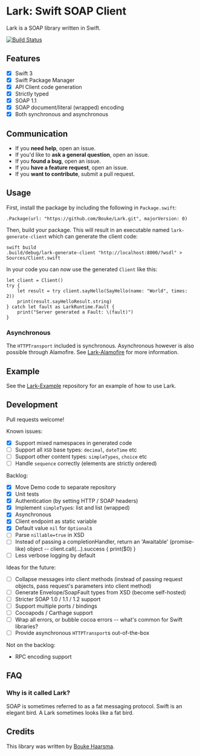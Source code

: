 Lark: Swift SOAP Client
=======================

Lark is a SOAP library written in Swift.

[![Build Status](https://travis-ci.org/Bouke/Lark.svg?branch=master)](https://travis-ci.org/Bouke/Lark)

## Features

* [x] Swift 3
* [x] Swift Package Manager 
* [x] API Client code generation
* [x] Strictly typed
* [x] SOAP 1.1
* [x] SOAP document/literal (wrapped) encoding
* [x] Both synchronous and asynchronous

## Communication

- If you **need help**, open an issue.
- If you'd like to **ask a general question**, open an issue.
- If you **found a bug**, open an issue.
- If you **have a feature request**, open an issue.
- If you **want to contribute**, submit a pull request.

## Usage

First, install the package by including the following in `Package.swift`:

    .Package(url: "https://github.com/Bouke/Lark.git", majorVersion: 0)

Then, build your package. This will result in an executable named `lark-generate-client` which can generate the client code:

    swift build
    .build/debug/lark-generate-client "http://localhost:8000/?wsdl" > Sources/Client.swift

In your code you can now use the generated `Client` like this:

    let client = Client()
    try {
        let result = try client.sayHello(SayHello(name: "World", times: 2))
        print(result.sayHelloResult.string)
    } catch let fault as LarkRuntime.Fault {
        print("Server generated a Fault: \(fault)")
    }

### Asynchronous

The `HTTPTransport` included is synchronous. Asynchronous however is also possible through Alamofire. See [Lark-Alamofire](https://github.com/Bouke/Lark-Alamofire) for more information.

## Example

See the [Lark-Example](https://github.com/Bouke/Lark-Example) repository for an
example of how to use Lark.

## Development

Pull requests welcome!

Known issues:

* [x] Support mixed namespaces in generated code
* [ ] Support all `XSD` base types: `decimal`, `dateTime` etc
* [ ] Support other content types: `simpleTypes`, `choice` etc
* [ ] Handle `sequence` correctly (elements are strictly ordered)

Backlog:

* [x] Move Demo code to separate repository
* [x] Unit tests
* [x] Authentication (by setting HTTP / SOAP headers)
* [x] Implement `simpleType`s: list and list (wrapped)
* [x] Asynchronous
* [x] Client endpoint as static variable
* [x] Default value `nil` for `Optional`s
* [ ] Parse `nillable=true` in XSD
* [ ] Instead of passing a completionHandler, return an 'Awaitable' (promise-like) object -- client.call(...).success { print($0) }
* [ ] Less verbose logging by default

Ideas for the future:

* [ ] Collapse messages into client methods (instead of passing request objects, pass request's parameters into client method)
* [ ] Generate Envelope/SoapFault types from XSD (become self-hosted)
* [ ] Stricter SOAP 1.0 / 1.1 / 1.2 support
* [ ] Support multiple ports / bindings
* [ ] Cocoapods / Carthage support
* [ ] Wrap all errors, or bubble cocoa errors -- what's common for Swift libraries?
* [ ] Provide asynchronous `HTTPTransport`s out-of-the-box

Not on the backlog:

* RPC encoding support

## FAQ

### Why is it called Lark?

SOAP is sometimes referred to as a fat messaging protocol. Swift is an elegant bird. A Lark sometimes looks like a fat bird.

## Credits

This library was written by [Bouke Haarsma](https://twitter.com/BoukeHaarsma).
